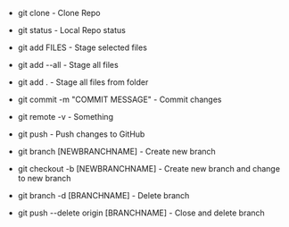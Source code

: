- git clone - Clone Repo
- git status - Local Repo status 

- git add FILES - Stage selected files
- git add --all - Stage all files 
- git add .  - Stage all files from folder

- git commit -m "COMMIT MESSAGE" - Commit changes

- git remote -v - Something
- git push - Push changes to GitHub

- git branch [NEWBRANCHNAME] - Create new branch
- git checkout -b [NEWBRANCHNAME] - Create new branch and change to new branch
- git branch -d [BRANCHNAME] - Delete branch
- git push --delete origin [BRANCHNAME] - Close and delete branch


 
